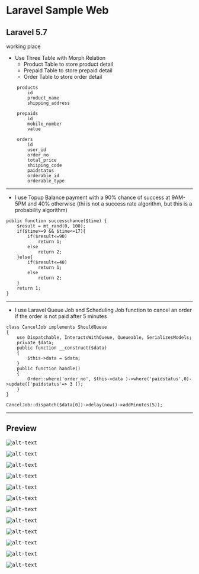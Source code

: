 # Laravel Sample Web

## Laravel 5.7

working place

- Use Three Table with Morph Relation
  * Product Table to store product detail
  * Prepaid Table to store prepaid detail
  * Order Table to store order detail
```
    products
        id
        product_name
        shipping_address
    
    prepaids
        id
        mobile_number
        value

    orders
        id
        user_id
        order_no
        total_price
        shiiping_code
        paidstatus
        orderable_id
        orderable_type
``` 
----------
- I use Topup Balance payment with a 90% chance of success at 9AM-5PM and 40% 
otherwise (thi is not a success rate algorithm, but this is a probability algorithm)
```
public function successchance($time) {  
    $result = mt_rand(0, 100);
    if($time>=9 && $time<=17){
        if($result<=90)
            return 1;
        else
            return 2;
    }else{
        if($result<=40)
            return 1;
        else
            return 2;
    }
    return 1;
}
```
----------
- I use Laravel Queue Job and  Scheduling Job function to cancel an order if the order is not paid after 5 minutes
```
class CancelJob implements ShouldQueue
{
    use Dispatchable, InteractsWithQueue, Queueable, SerializesModels;
    private $data;
    public function __construct($data)
    {
        $this->data = $data;
    }
    public function handle()
    {
        Order::where('order_no', $this->data )->where('paidstatus',0)->update(['paidstatus'=> 3 ]);
    }
}
```
```
CancelJob::dispatch($data[0])->delay(now()->addMinutes(5));
```
----------

## Preview

<kbd>![alt-text](./screenshoot/welcomepage.png)</kbd>

<kbd>![alt-text](./screenshoot/registerpage.png)</kbd>

<kbd>![alt-text](./screenshoot/loginpage.png)</kbd>

<kbd>![alt-text](./screenshoot/homememberpage.png)</kbd>

<kbd>![alt-text](./screenshoot/topupbalancepage.png)</kbd>

<kbd>![alt-text](./screenshoot/successpage.png)</kbd>

<kbd>![alt-text](./screenshoot/productpage.png)</kbd>

<kbd>![alt-text](./screenshoot/successproductpage.png)</kbd>

<kbd>![alt-text](./screenshoot/orderhistorypage.png)</kbd>

<kbd>![alt-text](./screenshoot/paymentpage.png)</kbd>

<kbd>![alt-text](./screenshoot/paymentstatuschange.png)</kbd>

<kbd>![alt-text](./screenshoot/ordersearch.png)</kbd>